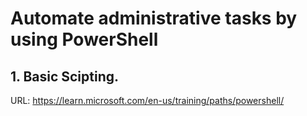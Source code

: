 # Automate administrative tasks by using PowerShell

## 1. Basic Scipting.
URL: https://learn.microsoft.com/en-us/training/paths/powershell/
